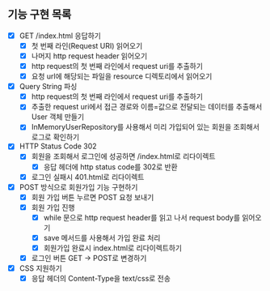 ## 기능 구현 목록

- [x] GET /index.html 응답하기
    - [x] 첫 번째 라인(Request URI) 읽어오기
    - [x] 나머지 http request header 읽어오기
    - [x] http request의 첫 번째 라인에서 request uri를 추출하기
    - [x] 요청 url에 해당되는 파일을 resource 디렉토리에서 읽어오기
- [x] Query String 파싱
    - [x] http request의 첫 번째 라인에서 request uri를 추출하기
    - [x] 추출한 request uri에서 접근 경로와 이름=값으로 전달되는 데이터를 추출해서 User 객체 만들기
    - [x] InMemoryUserRepository를 사용해서 미리 가입되어 있는 회원을 조회해서 로그로 확인하기
- [x] HTTP Status Code 302
    - [x] 회원을 조회해서 로그인에 성공하면 /index.html로 리다이렉트
        - [x] 응답 헤더에 http status code를 302로 반환
    - [x] 로그인 실패시 401.html로 리다이렉트
- [x] POST 방식으로 회원가입 기능 구현하기
    - [x] 회원 가입 버튼 누르면 POST 요청 보내기
    - [x] 회원 가입 진행
        - [x] while 문으로 http request header를 읽고 나서 request body를 읽어오기
        - [x] save 메서드를 사용해서 가입 완료 처리
        - [x] 회원가입 완료시 index.html로 리다이렉트하기
    - [x] 로그인 버튼 GET -> POST로 변경하기 
- [x] CSS 지원하기
    - [x] 응답 헤더의 Content-Type을 text/css로 전송

